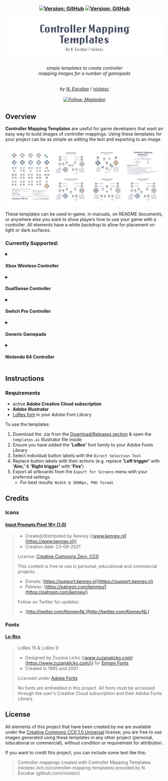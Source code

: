 

<h3 align="center" >
  <!--
  itch color: #fa5c5c
  github color: brightgreen
  label color: #505050
  mastodon color: #6364FF
  -->

  <div>
    <a href="https://nickesc.itch.io/controller-mapping-templates"><img alt="Version: GitHub" src="https://img.shields.io/badge/dynamic/json?url=https%3A%2F%2Fgithub.com%2Fnickesc%2Fcontroller-mapping-templates%2Fraw%2Frefs%2Fheads%2Fmain%2Fpackage.json&query=%24.version&style=for-the-badge&logo=itch.io&label=itch.io&labelColor=%23505050&color=%23fa5c5c"></a>
    <a href="https://github.com/nickesc/controller-mapping-templates"><img alt="Version: GitHub" src="https://img.shields.io/github/last-commit/nickesc/controller-mapping-templates?display_timestamp=committer&style=for-the-badge&logo=github&label=Latest&labelColor=%23505050&color=brightgreen"></a>
  </div>
  <br>
  <img src="docs/img/Banner.png" alt="Controller Mapping Templates by N. Escobar / Nickesc">
  <h6 align="center">
    simple templates to create controller<br>
    mapping images for a number of gamepads
  </h6>
  <h6 align="center">
    by <a href="https://nickesc.github.io">N. Escobar</a> / <a href="https://github.com/nickesc">nickesc</a>
    <br><br>
    <a href="https://infosec.exchange/@nickesc"><img alt="Follow: Mastodon" src="https://img.shields.io/mastodon/follow/109578095057040584?domain=infosec.exchange&style=for-the-badge&logo=mastodon&label=Follow&labelColor=%23505050&color=%236364FF"></a>
  </h6>
  
</h3>


## Overview
<b>Controller Mapping Templates</b> are useful for game developers that want an easy way to build images of controller mappings. Using these templates for your project can be as simple as editing the text and exporting to an image.

![Overview](docs/img/Overview.png)

These templates can be used in-game, in manuals, on README documents, or anywhere else you want to show players how to use your game with a controller. All elements have a white backdrop to allow for placement on light or dark surfaces.

### Currently Supported:
<details><summary><h4>Xbox Wireless Controller</h4></summary><img src="docs/img/mappings/Xbox Wireless Controller.png" alt="Xbox Wireless Controller Mapping" width=60%></details>
<details><summary><h4>DualSense Controller</h4></summary><img src="docs/img/mappings/DualSense Controller.png" alt="DualSense Controller Mapping" width=60%></details>
<details><summary><h4>Switch Pro Controller</h4></summary><img src="docs/img/mappings/Switch Pro Controller.png" alt="Switch Pro Controller Mapping" width=60%></details>
<details><summary><h4>Generic Gamepads</h4></summary><img src="docs/img/mappings/Generic Gamepad.png" alt="Generic Gamepad Mapping" width=60%></details>
<details><summary><h4>Nintendo 64 Controller</h4></summary><img src="docs/img/mappings/Nintendo 64 Controller.png" alt="Nintendo 64 Controller Mapping" width=60%></details>

## Instructions

### Requirements
- active <b>Adobe Creative Cloud subscription</b>
- <b>Adobe Illustrator</b>
- [LoRes font](https://fonts.adobe.com/fonts/lo-res) in your Adobe Font Library

To use the templates:
1. Download the .zip from the [Download/Releases section](https://github.com/nickesc/controller-mapping-templates/releases) & open the `templates.ai` Illustrator file inside
2. Ensure you have added the <b>'LoRes'</b> font family to your Adobe Fonts Library
3. Select individual button labels with the `Direct Selection Tool`
4. Replace button labels with their actions (e.g. replace <b>'Left trigger'</b> with <b>'Aim,'</b> & <b>'Right trigger'</b> with <b>'Fire'</b>)
5. Export all artboards from the `Export for Screens` menu with your preferred settings 
   - For best results: `Width @ 3600px, PNG format`

## Credits

### Icons

#### [Input Prompts Pixel 16× (1.0)](https://kenney-assets.itch.io/input-prompts-pixel-16)
> - Created/distributed by Kenney ([www.kenney.nl](https://www.kenney.nl))
> - Creation date: 23-09-2021
> 
> License: [Creative Commons Zero, CC0](http://creativecommons.org/publicdomain/zero/1.0/)
>
> This content is free to use in personal, educational and commercial projects.
>
> - Donate:   [https://support.kenney.nl](https://support.kenney.nl)
> - Patreon:  [https://patreon.com/kenney/](https://patreon.com/kenney/)
>
> Follow on Twitter for updates:
> - [http://twitter.com/KenneyNL](http://twitter.com/KenneyNL)

### Fonts

#### [Lo-Res](https://fonts.adobe.com/fonts/lo-res)
> LoRes 15 & LoRes 9
> - Designed by Zuzana Licko ([www.zuzanalicko.com](https://www.zuzanalicko.com/)) for [Emigre Fonts](https://www.emigre.com/)
> - Created in 1985 and 2001
>
> Licensed under [Adobe Fonts](https://helpx.adobe.com/fonts/using/font-licensing.html)
>
> No fonts are embedded in this project. All fonts must be accessed through the user's Creative Cloud subscription and their Adobe Fonts Library.


## License

All elements of this project that have been created by me are available under the [Creative Commons CC0 1.0 Universal](/LICENSE) license; you are free to use images generated using these templates in any other project (personal, educational or commercial), without condition or requirement for attribution.

If you <span class="lores15bold">want</span> to credit this project, you can include some text like this:
> Controller mappings created with Controller Mapping Templates (nickesc.itch.io/controller-mapping-templates) provided by N. Escobar (github.com/nickesc)
